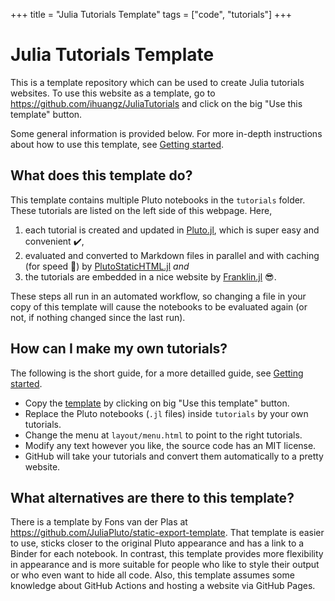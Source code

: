 +++
title = "Julia Tutorials Template"
tags = ["code", "tutorials"]
+++

# Julia Tutorials Template

This is a template repository which can be used to create Julia tutorials websites.
To use this website as a template, go to
<https://github.com/ihuangz/JuliaTutorials>
and click on the big "Use this template" button.

Some general information is provided below.
For more in-depth instructions about how to use this template, see [Getting started](/getting-started).

## What does this template do?

This template contains multiple Pluto notebooks in the `tutorials` folder.
These tutorials are listed on the left side of this webpage.
Here,

1. each tutorial is created and updated in [Pluto.jl](https://github.com/fonsp/Pluto.jl), which is super easy and convenient ✔️,
1. evaluated and converted to Markdown files in parallel and with caching (for speed 🚀) by [PlutoStaticHTML.jl](https://github.com/rikhuijzer/PlutoStaticHTML.jl) _and_
1. the tutorials are embedded in a nice website by [Franklin.jl](https://github.com/tlienart/Franklin.jl) 😎.

These steps all run in an automated workflow, so changing a file in your copy of this template will cause the notebooks to be evaluated again (or not, if nothing changed since the last run).

## How can I make my own tutorials?

The following is the short guide, for a more detailled guide, see [Getting started](/getting-started).

- Copy the [template](https://github.com/rikhuijzer/JuliaTutorialsTemplate) by clicking on big "Use this template" button.
- Replace the Pluto notebooks (`.jl` files) inside `tutorials` by your own tutorials.
- Change the menu at `layout/menu.html` to point to the right tutorials.
- Modify any text however you like, the source code has an MIT license.
- GitHub will take your tutorials and convert them automatically to a pretty website.

## What alternatives are there to this template?

There is a template by Fons van der Plas at <https://github.com/JuliaPluto/static-export-template>.
That template is easier to use, sticks closer to the original Pluto appearance and has a link to a Binder for each notebook.
In contrast, this template provides more flexibility in appearance and is more suitable for people who like to style their output or who even want to hide all code.
Also, this template assumes some knowledge about GitHub Actions and hosting a website via GitHub Pages.

